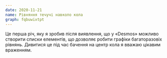 ```yaml
---
date: 2020-11-21
name: Рівняння течучі навколо кола
graph: fqbuwixtpt
---
```


Це перша річ, яку я зробив після виявлення, що у «Desmos» можливо створити списки елементів, що дозволяє робити графіки багаторазовіх рівнянь. Дивитися це під час бачення на центр кола я вважаю цікавим враженням.
